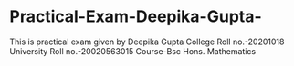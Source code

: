 # Practical-Exam-Deepika-Gupta-
This is practical exam given by Deepika Gupta College Roll no.-20201018 
University Roll no.-20020563015
Course-Bsc Hons. Mathematics
